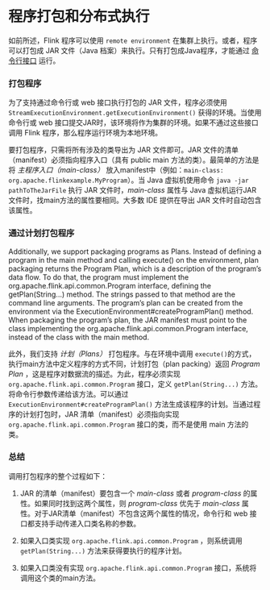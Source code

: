 # 程序打包和分布式执行

<!--
Licensed to the Apache Software Foundation (ASF) under one
or more contributor license agreements.  See the NOTICE file
distributed with this work for additional information
regarding copyright ownership.  The ASF licenses this file
to you under the Apache License, Version 2.0 (the
"License"); you may not use this file except in compliance
with the License.  You may obtain a copy of the License at

  http://www.apache.org/licenses/LICENSE-2.0

Unless required by applicable law or agreed to in writing,
software distributed under the License is distributed on an
"AS IS" BASIS, WITHOUT WARRANTIES OR CONDITIONS OF ANY
KIND, either express or implied.  See the License for the
specific language governing permissions and limitations
under the License.
-->

如前所述，Flink 程序可以使用 `remote environment` 在集群上执行。或者，程序可以打包成 JAR 文件（Java 档案）来执行。只有打包成Java程序，才能通过 [命令行接口](doc/ops/cli.html) 运行。


### 打包程序

为了支持通过命令行或 web 接口执行打包的 JAR 文件，程序必须使用`StreamExecutionEnvironment.getExecutionEnvironment()` 获得的环境。当使用命令行或 web 接口提交JAR时，该环境将作为集群的环境。如果不通过这些接口调用 Flink 程序，那么程序运行环境为本地环境。

要打包程序，只需将所有涉及的类导出为 JAR 文件即可。JAR 文件的清单（manifest）必须指向程序入口（具有 public main 方法的类）。最简单的方法是将 *主程序入口（main-class）* 放入manifest中（例如：`main-class: org.apache.flinkexample.MyProgram`）。当 Java 虚拟机使用命令 `java -jar pathToTheJarFile` 执行 JAR 文件时，*main-class* 属性与 Java 虚拟机运行JAR文件时，找main方法的属性要相同。大多数 IDE 提供在导出 JAR 文件时自动包含该属性。

### 通过计划打包程序

Additionally, we support packaging programs as Plans. Instead of defining a program in the main method and calling execute() on the environment, plan packaging returns the Program Plan, which is a description of the program’s data flow. To do that, the program must implement the org.apache.flink.api.common.Program interface, defining the getPlan(String...) method. The strings passed to that method are the command line arguments. The program’s plan can be created from the environment via the ExecutionEnvironment#createProgramPlan() method. When packaging the program’s plan, the JAR manifest must point to the class implementing the org.apache.flink.api.common.Program interface, instead of the class with the main method.

此外，我们支持 *计划（Plans）* 打包程序。与在环境中调用 `execute()`的方式，执行main方法中定义程序的方式不同，计划打包（plan packing）返回 *Program Plan* ，这是程序对数据流的描述。为此，程序必须实现 `org.apache.flink.api.common.Program` 接口，定义 `getPlan(String...)` 方法。将命令行参数传递给该方法。可以通过 `ExecutionEnvironment#createProgramPlan()` 方法生成该程序的计划。当通过程序的计划打包时，JAR 清单（manifest）必须指向实现 `org.apache.flink.api.common.Program` 接口的类，而不是使用 main 方法的类。

### 总结

调用打包程序的整个过程如下：

1.  JAR 的清单（manifest）要包含一个 *main-class* 或者 *program-class* 的属性。如果同时找到这两个属性，则 *program-class* 优先于 *main-class* 属性。对于JAR清单（manifest）不包含这两个属性的情况，命令行和 web 接口都支持手动传递入口类名称的参数。
    
2.  如果入口类实现 `org.apache.flink.api.common.Program` ，则系统调用 `getPlan(String...)` 方法来获得要执行的程序计划。
    
3.  如果入口类没有实现 `org.apache.flink.api.common.Program` 接口，系统将调用这个类的main方法。
